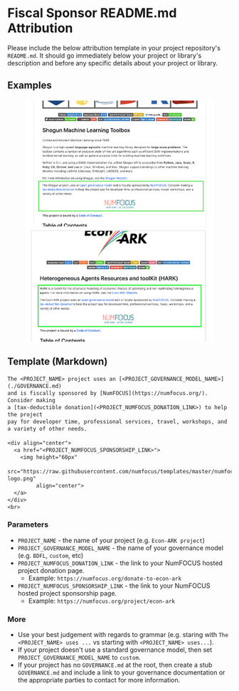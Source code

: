 # Fiscal Sponsor README.md Attribution

Please include the below attribution template in your project repository's `README.md`. 
It should go immediately below your project or library's description and before any 
specific details about your project or library.

## Examples

<div align="center">
  <img width="425px" src="./images/example-fiscal-sponsor-readme-attribution-shogun.png" align="center">
  <img width="425px" src="./images/example-fiscal-sponsor-readme-attribution-econ-hark.png" align="center">
</div>

## Template (Markdown)

```
The <PROJECT_NAME> project uses an [<PROJECT_GOVERNANCE_MODEL_NAME>](./GOVERNANCE.md) 
and is fiscally sponsored by [NumFOCUS](https://numfocus.org/). Consider making 
a [tax-deductible donation](<PROJECT_NUMFOCUS_DONATION_LINK>) to help the project 
pay for developer time, professional services, travel, workshops, and a variety of other needs.

<div align="center">
  <a href="<PROJECT_NUMFOCUS_SPONSORSHIP_LINK>">
    <img height="60px" 
         src="https://raw.githubusercontent.com/numfocus/templates/master/numfocus-logo.png" 
         align="center">
  </a>
</div>
<br>
```

### Parameters

- `PROJECT_NAME` - the name of your project (e.g. `Econ-ARK project`)
- `PROJECT_GOVERNANCE_MODEL_NAME` - the name of your governance model (e.g. `BDFL`, `custom`, etc)
- `PROJECT_NUMFOCUS_DONATION_LINK` - the link to your NumFOCUS hosted project donation page.
	- Example: `https://numfocus.org/donate-to-econ-ark`
- `PROJECT_NUMFOCUS_SPONSORSHIP_LINK` - the link to your NumFOCUS hosted project sponsorship page.
	- Example: `https://numfocus.org/project/econ-ark`

### More 

- Use your best judgement with regards to grammar 
(e.g. staring with `The <PROJECT_NAME> uses ...` vs starting with `<PROJECT_NAME> uses...`).
- If your project doesn't use a standard governance model, then set `PROJECT_GOVERNANCE_MODEL_NAME` to `custom`.
- If your project has no `GOVERNANCE.md` at the root, then create a stub `GOVERNANCE.md` and include a link to your governance documentation or the appropriate parties to contact for more information.